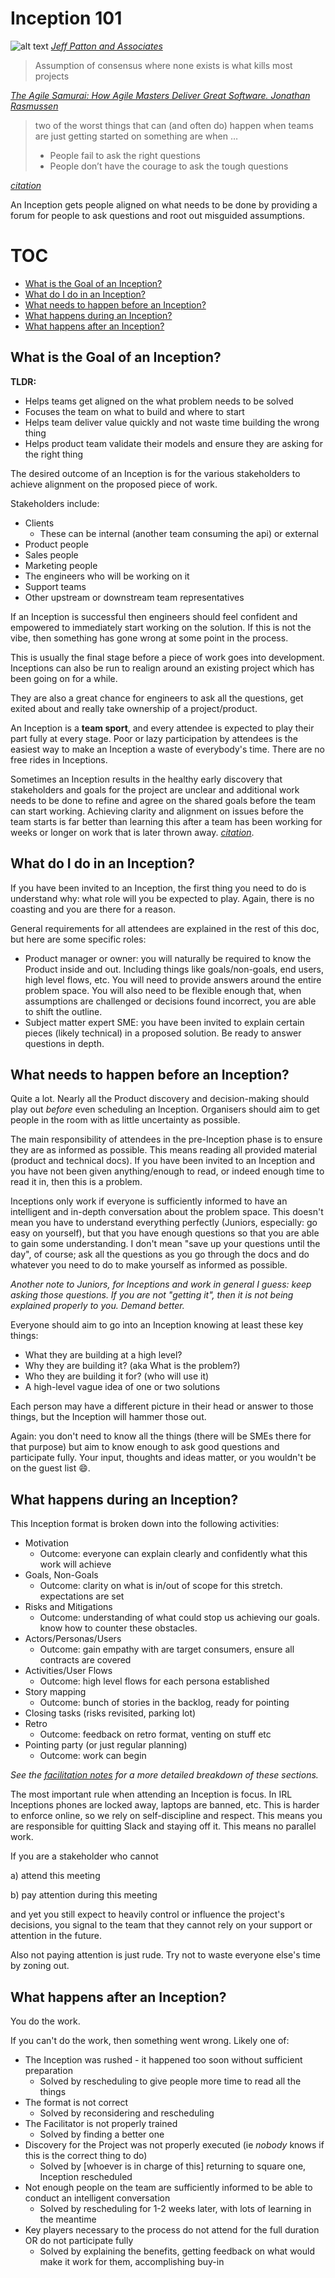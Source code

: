 # Inception 101

![alt text](https://www.jpattonassociates.com/wp-content/uploads/2018/07/glad-we-all-agree-1.png)
[_Jeff Patton and Associates_](https://www.jpattonassociates.com/glad-we-all-agree-2/)

> Assumption of consensus where none exists is what kills most projects

[_The Agile Samurai: How Agile Masters Deliver Great Software. Jonathan Rasmussen_](https://pragprog.com/book/jtrap/the-agile-samurai)

> two of the worst things that can (and often do) happen when teams are just getting started on something are when …
> - People fail to ask the right questions
> - People don’t have the courage to ask the tough questions

[_citation_](https://medium.com/agile-outside-the-box/inception-getting-to-rapid-alignment-on-team-vision-and-goals-47cc60b0cb9)


An Inception gets people aligned on what needs to be done by providing a forum
for people to ask questions and root out misguided assumptions.

<!--
To update the TOC, install https://github.com/kubernetes-sigs/mdtoc
and run: mdtoc -inplace attending.md
-->
# TOC
<!-- toc -->
- [What is the Goal of an Inception?](#what-is-the-goal-of-an-inception)
- [What do I do in an Inception?](#what-do-i-do-in-an-inception)
- [What needs to happen before an Inception?](#what-needs-to-happen-before-an-inception)
- [What happens during an Inception?](#what-happens-during-an-inception)
- [What happens after an Inception?](#what-happens-after-an-inception)
<!-- /toc -->

## What is the Goal of an Inception?

**TLDR:**
- Helps teams get aligned on the what problem needs to be solved
- Focuses the team on what to build and where to start
- Helps team deliver value quickly and not waste time building the wrong thing
- Helps product team validate their models and ensure they are asking for the right thing

The desired outcome of an Inception is for the various stakeholders to achieve alignment
on the proposed piece of work.

Stakeholders include:
- Clients
  - These can be internal (another team consuming the api) or external
- Product people
- Sales people
- Marketing people
- The engineers who will be working on it
- Support teams
- Other upstream or downstream team representatives

If an Inception is successful then engineers should feel confident and empowered
to immediately start working on the solution. If this is not the vibe, then something has gone wrong
at some point in the process.

This is usually the final stage before a piece of work goes into development.
Inceptions can also be run to realign around an existing project which has been going on for a while.

They are also a great chance for engineers to ask all the questions, get exited about
and really take ownership of a project/product.

An Inception is a **team sport**, and every attendee is expected to play their part
fully at every stage. Poor or lazy participation by attendees is the easiest way to make
an Inception a waste of everybody's time. There are no free rides in Inceptions.

Sometimes an Inception results in the healthy early discovery that stakeholders and
goals for the project are unclear and additional work needs to be done to refine and
agree on the shared goals before the team can start working. Achieving clarity and
alignment on issues before the team starts is far better than learning this after a
team has been working for weeks or longer on work that is later thrown away. [_citation_](https://www.infoq.com/articles/project-inception-meeting/).

## What do I do in an Inception?

If you have been invited to an Inception, the first thing you need to do is understand why:
what role will you be expected to play. Again, there is no coasting and you are there for a
reason.

General requirements for all attendees are explained in the rest of this doc, but here are some
specific roles:

- Product manager or owner: you will naturally be required to know the Product inside and out.
  Including things like goals/non-goals, end users, high level flows, etc. You will need to
	provide answers around the entire problem space. You will also need to be flexible enough that,
	when assumptions are challenged or decisions found incorrect, you are able to shift the outline.
- Subject matter expert SME: you have been invited to explain certain pieces (likely technical)
  in a proposed solution. Be ready to answer questions in depth.


## What needs to happen before an Inception?

Quite a lot. Nearly all the Product discovery and decision-making should play out
_before_ even scheduling an Inception. Organisers should aim to get people in the room
with as little uncertainty as possible.

The main responsibility of attendees in the pre-Inception phase is to ensure they are
as informed as possible. This means reading all provided material (product and technical docs).
If you have been invited to an Inception and you have not been given anything/enough to read,
or indeed enough time to read it in, then this is a problem.

Inceptions only work if everyone is sufficiently informed to have an intelligent and in-depth
conversation about the problem space. This doesn't mean you have to understand everything perfectly
(Juniors, especially: go easy on yourself), but that you have enough questions so that you are
able to gain some understanding. I don't mean "save up your questions until the day", of course;
ask all the questions as you go through the docs and do whatever you need to do to make yourself
as informed as possible.

_Another note to Juniors, for Inceptions and work in general I guess: keep asking those
questions. If you are not "getting it", then it is not being explained properly to you. Demand better._

Everyone should aim to go into an Inception knowing at least these key things:
- What they are building at a high level?
- Why they are building it? (aka What is the problem?)
- Who they are building it for? (who will use it)
- A high-level vague idea of one or two solutions

Each person may have a different picture in their head or answer to those things, but
the Inception will hammer those out.

Again: you don't need to know all the things (there will be SMEs there for that purpose) but aim
to know enough to ask good questions and participate fully. Your input, thoughts and ideas matter,
or you wouldn't be on the guest list :smile:.

## What happens during an Inception?

This Inception format is broken down into the following activities:

- Motivation
  - Outcome: everyone can explain clearly and confidently what this work will achieve
- Goals, Non-Goals
  - Outcome: clarity on what is in/out of scope for this stretch. expectations are set
- Risks and Mitigations
  - Outcome: understanding of what could stop us achieving our goals. know how to counter these obstacles.
- Actors/Personas/Users
  - Outcome: gain empathy with are target consumers, ensure all contracts are covered
- Activities/User Flows
  - Outcome: high level flows for each persona established
- Story mapping
  - Outcome: bunch of stories in the backlog, ready for pointing
- Closing tasks (risks revisited, parking lot)
- Retro
  - Outcome: feedback on retro format, venting on stuff etc
- Pointing party (or just regular planning)
  - Outcome: work can begin

_See the [facilitation notes](facilitating.md) for a more detailed breakdown of these sections._

The most important rule when attending an Inception is focus. In IRL Inceptions phones are
locked away, laptops are banned, etc. This is harder to enforce online, so we rely on self-discipline
and respect. This means you are responsible for quitting Slack and staying off it.
This means no parallel work.

If you are a stakeholder who cannot

a) attend this meeting

b) pay attention during this meeting

and yet you still expect to heavily control or influence the project's decisions, you signal
to the team that they cannot rely on your support or attention in the future.

Also not paying attention is just rude. Try not to waste everyone else's time by zoning out.

## What happens after an Inception?

You do the work.

If you can't do the work, then something went wrong. Likely one of:
- The Inception was rushed - it happened too soon without sufficient preparation
	- Solved by rescheduling to give people more time to read all the things
- The format is not correct
	- Solved by reconsidering and rescheduling
- The Facilitator is not properly trained
	- Solved by finding a better one
- Discovery for the Project was not properly executed (ie _nobody_ knows if this is the correct thing to do)
	- Solved by [whoever is in charge of this] returning to square one, Inception rescheduled
- Not enough people on the team are sufficiently informed to be able to conduct an intelligent conversation
	- Solved by rescheduling for 1-2 weeks later, with lots of learning in the meantime
- Key players necessary to the process do not attend for the full duration OR do not participate fully
	- Solved by explaining the benefits, getting feedback on what would make it work for them, accomplishing buy-in
